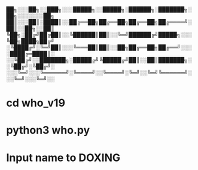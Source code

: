 
██╗░░░██╗░░███╗░░░█████╗░░█████╗░██████╗░███████╗░██╗░░░░░░░██╗
██║░░░██║░████║░░██╔══██╗██╔══██╗██╔══██╗██╔════╝░██║░░██╗░░██║
╚██╗░██╔╝██╔██║░░╚██████║██║░░╚═╝██████╔╝█████╗░░░╚██╗████╗██╔╝
░╚████╔╝░╚═╝██║░░░╚═══██║██║░░██╗██╔══██╗██╔══╝░░░░████╔═████║░
░░╚██╔╝░░███████╗░█████╔╝╚█████╔╝██║░░██║███████╗░░╚██╔╝░╚██╔╝░
░░░╚═╝░░░╚══════╝░╚════╝░░╚════╝░╚═╝░░╚═╝╚══════╝░░░╚═╝░░░╚═╝░░

# cd who_v19
# python3 who.py
# Input name to DOXING
